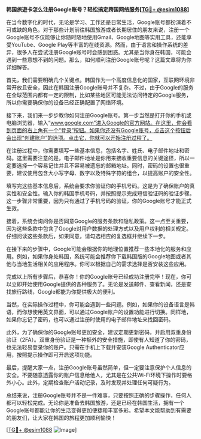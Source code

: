 **韩国旅遊卡怎么注册Google账号？轻松搞定跨国网络服务[[TG💪+ @esim1088](https://t.me/s/esim1088)]**

在当今数字化的时代，无论是学习、工作还是日常生活，Google账号都扮演着不可或缺的角色。对于那些计划前往韩国旅游或者长期居住的朋友来说，注册一个Google账号不仅能够让你随时随地使用Gmail、Google地图等实用工具，还能享受YouTube、Google Play等丰富的在线资源。然而，由于语言和操作系统的差异，很多人在尝试注册Google账号时会感到困惑。尤其是当你身在韩国，可能会遇到一些意想不到的问题。那么，如何顺利注册Google账号呢？这篇文章将为你详细解答。

首先，我们需要明确几个关键点。韩国作为一个高度信息化的国家，互联网环境非常开放且安全，因此在韩国注册Google账号并不复杂。不过，由于Google的服务在全球范围内都有一定的限制，比如某些地区可能无法访问特定的Google服务，所以你需要确保你的设备已经正确配置了网络环境。

接下来，我们来一步步教你如何注册Google账号。第一步当然是打开你的手机或电脑浏览器，输入“www.google.com”进入Google的官方网站。在这里，你会看到页面的右上角有一个“登录”按钮。如果你还没有Google账号，点击这个按钮后会出现“创建账户”的选项。点击它，你就可以开始注册过程了。

在注册过程中，你需要填写一些基本信息，包括名字、姓氏、电子邮件地址和密码。这里需要注意的是，电子邮件地址是你用来接收重要信息的关键途径，所以一定要选择一个容易记住并且不容易被遗忘的邮箱地址。同时，密码的设置也很重要，建议使用包含大小写字母、数字以及特殊字符的组合，以提高账户的安全性。

填写完这些基本信息后，系统会要求你验证你的手机号码。这是为了确保账户的真实性和安全性。输入你的韩国手机号码，并按照提示完成短信验证码的验证步骤。这一步骤非常重要，因为只有通过了手机号码的验证，你的Google账号才能正式生效。

接着，系统会询问你是否同意Google的服务条款和隐私政策。这一点至关重要，因为这些条款中包含了Google对用户数据的处理方式以及用户权利的相关规定。仔细阅读这些条款后，如果同意，请勾选相应的复选框并继续下一步。

在接下来的步骤中，Google可能会根据你的地理位置推荐一些本地化的服务和应用。例如，如果你身处韩国，系统可能会推荐你下载韩国版的Google地图或者其他与当地生活相关的应用程序。你可以根据自己的需求选择是否安装这些应用。

完成以上所有步骤后，恭喜你！你的Google账号已经成功注册完毕！现在，你可以立即开始使用Google提供的各种服务了。无论是发送邮件、查看新闻，还是查找旅行路线，Google都能为你提供极大的便利。

当然，在实际操作过程中，你可能会遇到一些问题。例如，如果你的设备语言是韩语，而你想使用英文界面，可以通过Google账户的设置功能进行切换。同样地，如果你忘记了密码，也可以通过注册时使用的电子邮件地址来找回密码。

此外，为了确保你的Google账号更加安全，建议定期更新密码，并启用双重身份验证（2FA）。双重身份验证是一种额外的安全措施，即使有人知道了你的密码，也无法轻易登录你的账户。只需在手机上下载并安装Google Authenticator应用，按照提示操作即可开启这项功能。

最后，提醒大家一点，注册Google账号虽然简单，但一定要注意保护个人信息的安全。不要随意透露你的账户信息给他人，尤其是在公共Wi-Fi环境下操作时要格外小心。此外，定期检查账户活动记录，及时发现并处理任何可疑行为。

总结来说，注册Google账号并不是一件难事，只要按照正确的步骤操作，任何人都可以轻松完成。无论你是准备去韩国旅游，还是已经在韩国生活，拥有一个Google账号都能让你的生活变得更加便捷和丰富多彩。希望本文能帮助到有需要的朋友们，让大家在韩国的旅程更加顺利愉快！

[[TG💪+ @esim1088](https://t.me/s/esim1088) ![Image](https://i.postimg.cc/4NQfJmqS/Snipaste-2025-05-13-00-14-12.png)]